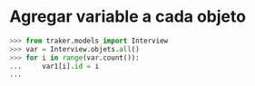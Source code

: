 


# Agregar variable a cada objeto

```py
>>> from traker.models import Interview
>>> var = Interview.objets.all()
>>> for i in range(var.count()):
...     var1[i].id = i
... 

```
